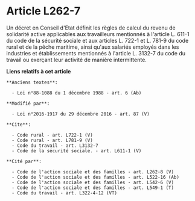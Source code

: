 # Article L262-7

Un décret en Conseil d'Etat définit les règles de calcul du revenu de solidarité active applicables aux travailleurs
mentionnés à l'article L. 611-1 du code de la sécurité sociale et aux articles L. 722-1 et L. 781-9 du code rural et de la
pêche maritime, ainsi qu'aux salariés employés dans les industries et établissements mentionnés à l'article L. 3132-7 du code
du travail ou exerçant leur activité de manière intermittente.

**Liens relatifs à cet article**

	**Anciens textes**:

	  - Loi n°88-1088 du 1 décembre 1988 - art. 6 (Ab)

	**Modifié par**:

	  - Loi n°2016-1917 du 29 décembre 2016 - art. 87 (V)

	**Cite**:

	  - Code rural - art. L722-1 (V)
	  - Code rural - art. L781-9 (V)
	  - Code du travail - art. L3132-7
	  - Code de la sécurité sociale. - art. L611-1 (V)

	**Cité par**:

	  - Code de l'action sociale et des familles - art. L262-8 (V)
	  - Code de l'action sociale et des familles - art. L522-16 (Ab)
	  - Code de l'action sociale et des familles - art. L542-6 (V)
	  - Code de l'action sociale et des familles - art. L549-1 (T)
	  - Code du travail - art. L322-4-12 (VT)
